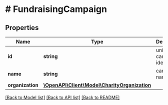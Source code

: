 # # FundraisingCampaign

## Properties

Name | Type | Description | Notes
------------ | ------------- | ------------- | -------------
**id** | **string** | unique campaign identifier | [optional]
**name** | **string** | campaign name | [optional]
**organization** | [**\OpenAPI\Client\Model\CharityOrganization**](CharityOrganization.md) |  | [optional]

[[Back to Model list]](../../README.md#models) [[Back to API list]](../../README.md#endpoints) [[Back to README]](../../README.md)
